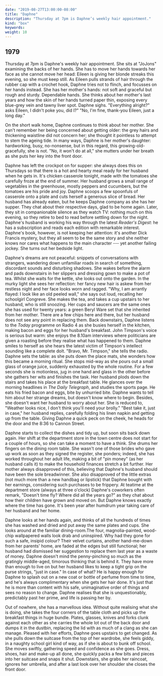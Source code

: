 ```yaml
---
date: "2019-08-27T13:00:00-08:00"
title: "Daphne"
description: "Thursday at 7pm is Daphne’s weekly hair appointment."
kind: "box"
keywords:
weight: 10
---
```


## 1979

Thursday at 7pm is Daphne's weekly hair appointment. She sits at "JoJons" examining the backs of her
hands. She has to move her hands towards her face as she cannot move her head: Eileen is giving her
blonde streaks this evening, so she must keep still. As Eileen pulls strands of hair through the
rubber cap with a crochet hook, Daphne tries not to flinch, and focusses on her hands instead. She
has her mother's hands: not soft and graceful but rough and sturdy. Dependable hands. She thinks
about her mother's last years and how the skin of her hands turned paper thin, exposing every
blue-grey vein and tawny liver spot. Daphne sighs. "Everything alright?" asks Eileen, I didn't poke
you, did I?" "No, I'm fine, thank-you Eileen, just a long day."

On the short walk home, Daphne continues to think about her mother. She can't remember her being
concerned about getting older: the grey hairs and thickening waistline did not concern her; she
thought it pointless to attempt to stem the ageing tide. In many ways, Daphne is her mother's
daughter: hardworking, busy, no-nonsense, but in this regard, this growing-old-gracefully, she is
not. "No, it won't do at all," she mutters under her breath as she puts her key into the front door.

Daphne has left the crockpot on for supper: she always does this on Thursdays so that there is a hot
and hearty meal ready for her husband when he gets in. It's chicken casserole tonight, made with the
tomatoes she carefully froze at the end of summer. Her husband grows a small range of vegetables in
the greenhouse, mostly peppers and cucumbers, but the tomatoes are his pride and joy. Daphne scoops
a few spoonfuls of casserole onto a plate and cuts herself a generous slice of bread. Her husband
has already eaten, but he keeps Daphne company as she has her supper. They chat about their
respective days, glad to be home again. Later, they sit in companionable silence as they watch TV:
nothing much on this evening, so they retire to bed to read before settling down for the night.
Daphne's husband is working his way through the latest *Reader's Digest*: he has a subscription and
reads each edition with remarkable interest. Daphne's book, however, is not keeping her attention:
it's another Dick Francis mystery, but they all seem to be the same story and she neither knows nor
cares what happens to the main character --- yet another failing jockey. She turns out her bedside
light.

Daphne's dreams are not peaceful: snippets of conversations with strangers, wandering down
unfamiliar roads in search of something, discordant sounds and disturbing shadows. She wakes before
the alarm and pads downstairs in her slippers and dressing gown to make a pot of tea. Whilst she
waits for the kettle, she looks out onto the garden. In the murky light she sees her reflection: her
fancy new hair is askew from her restless night and her face looks worn and ragged. "Why, I am
arrantly flayed: I look like an old peeled wall," she says out loud, recalling her schoolgirl
Congreve. She makes the tea, and takes a cup upstairs to her husband, who is still snoozing. Her
cups and saucers are the same ones she has used for twenty years: a green Beryl Ware set that she
inherited from her mother. There are a few chips here and there, but her husband does not see any
point in replacing them. Back downstairs, Daphne listens to the *Today* programme on Radio 4 as she
busies herself in the kitchen, making bacon and eggs for her husband's breakfast. John Timpson's
voice is serious but warm: she enjoys the 8.10am interviews where politicians are given a roasting
before they realise what has happened to them. Daphne smiles to herself as she hears the latest
victim of Timpson's intellect sounding like a complete dolt. "Bravo, Mr. Timpson," she tells the
radio. Daphne sets the table: as she puts down the place mats, she wonders how this became a morning
ritual. She stops mid-way as she pours out a small glass of orange juice, suddenly exhausted by the
whole routine. For a few seconds she is motionless, jug in one hand and glass in the other before
she gathers her wits and finishes the task. Her husband plods down the stairs and takes his place at
the breakfast table. He glances over the morning headlines in *The Daily Telegraph*, and studies the
sports page. He eats his fried bacon and eggs, bite by unhurried bite. Daphne wants to tell him
about her strange dreams, but doesn't know where to begin. Besides, she doesn't want her husband to
worry about her. She is reduced to, "Weather looks nice, I don't think you'll need your brolly."
"Best take it, just in case," her husband replies, carefully folding his linen napkin and getting up
from the table. Giving Daphne a quick peck on the cheek, he heads for the door and the 8:36 to
Cannon Street.

Daphne starts to collect the dishes and tidy up, but soon sits back down again. Her shift at the
department store in the town centre does not start for a couple of hours, so she can take a moment
to have a think. She drums her fingers on the dining room table. She wasn't one of those brides who
gave up work as soon as they signed the register, she ponders; indeed, she has worked throughout her
adult life, making a bit of "pin money" (as her husband calls it) to make the household finances
stretch a bit further. Her mother always disapproved of this, believing that Daphne's husband should
have been the sole breadwinner. She also disapproved of the little extras (not much more than a new
handbag or lipstick) that Daphne bought with her earnings, considering such purchases to be
frippery. At teatime at the department store (always at three o'clock) Daphne<span
dir="rtl">'</span>s coworkers often remark, <span dir="rtl">"</span>Doesn't time fly? Where did all
the years go?" as they chat about how their children have grown and moved on. But Daphne knows
exactly where the time has gone. It<span dir="rtl">'</span>s been year after humdrum year taking
care of her husband and her home.

Daphne looks at her hands again, and thinks of all the hundreds of times she has washed and dried
and put away the same plates and cups. She looks around at the familiar dining-room.The four,
magnolia-painted, wood-chip wallpapered walls look drab and uninspired. Why had they gone for such a
safe, insipid colour? Their velvet curtains, another hand-me-down from her parents' home, are faded
at the edges but still functional; her husband had dismissed her suggestion to replace them last
year as a waste of money. Daphne doesn't mind the penny-pinching so much as the gratingly
middle-aged, timorous thinking that is behind it. They have more than enough to live on but her
husband likes to keep a tight grip on the purse strings, "just in case." In case of what? He is
happy enough for Daphne to splash out on a new coat or bottle of perfume from time to time, and he's
always complimentary when she gets her hair done. It's just that he is more than content with his
safe, unimaginative order of things and sees no reason to change. Daphne realises that she is
unquestionably, predictably past her prime, and life is passing her by.

Out of nowhere, she has a marvellous idea. Without quite realising what she is doing, she takes the
four corners of the table cloth and picks up the breakfast things in huge bundle. Plates, glasses,
knives and forks clunk against each other as she carries the whole lot out of the back door and
dumps it in the dustbin, replacing the lid with as much of a clang as she can manage. Pleased with
her efforts, Daphne goes upstairs to get changed. As she pulls down the suitcase from the top of her
wardrobe, she feels giddy, in a naughty school girl kind of way, as if she is about to bunk off
school. She moves swiftly, gathering speed and confidence as she goes. Dress, shoes, hair and
make-up all done, she quickly packs a few bits and pieces into her suitcase and snaps it shut.
Downstairs, she grabs her raincoat, ignores her umbrella, and after a last look over her shoulder
she closes the front door.
